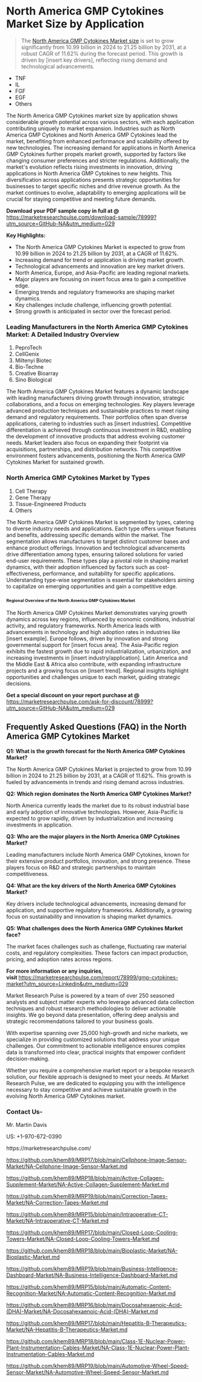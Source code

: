 <h1>North America GMP Cytokines Market&nbsp;Size by Application</h1><blockquote><p>The <a href="https://marketresearchpulse.com/download-sample/78999?utm_source=GitHub-NA&amp;utm_medium=029">North America GMP Cytokines Market size</a> is set to grow significantly from 10.99 billion in 2024 to 21.25 billion by 2031, at a robust CAGR of 11.62% during the forecast period. This growth is driven by [insert key drivers], reflecting rising demand and technological advancements.</p></blockquote><ul><li>TNF<li> IL<li> FGF<li> EGF<li> Others</li></ul><p>The North America GMP Cytokines market size by application shows considerable growth potential across various sectors, with each application contributing uniquely to market expansion. Industries such as North America GMP Cytokines and North America GMP Cytokines lead the market, benefiting from enhanced performance and scalability offered by new technologies. The increasing demand for applications in North America GMP Cytokines further propels market growth, supported by factors like changing consumer preferences and stricter regulations. Additionally, the market's evolution reflects rising investments in innovation, driving applications in North America GMP Cytokines to new heights. This diversification across applications presents strategic opportunities for businesses to target specific niches and drive revenue growth. As the market continues to evolve, adaptability to emerging applications will be crucial for staying competitive and meeting future demands.</p><p><strong>Download your PDF sample copy in full at @ </strong><a href="https://marketresearchpulse.com/download-sample/78999?utm_source=GitHub-NA&amp;utm_medium=029">https://marketresearchpulse.com/download-sample/78999?utm_source=GitHub-NA&amp;utm_medium=029</a></p><p><strong>Key Highlights: </strong></p><ul><li>The North America GMP Cytokines Market is expected to grow from 10.99 billion in 2024 to 21.25 billion by 2031, at a CAGR of 11.62%.</li><li>Increasing demand for trend or application is driving market growth.</li><li>Technological advancements and innovation are key market drivers.</li><li>North America, Europe, and Asia-Pacific are leading regional markets.</li><li>Major players are focusing on insert focus area to gain a competitive edge.</li><li>Emerging trends and regulatory frameworks are shaping market dynamics.</li><li>Key challenges include challenge, influencing growth potential.</li><li>Strong growth is anticipated in sector over the forecast period.</li></ul><h3>Leading Manufacturers in the North America GMP Cytokines Market: A Detailed Industry Overview</h3><ol><li>PeproTech</li><li>CellGenix</li><li>Miltenyi Biotec</li><li>Bio-Techne</li><li>Creative Bioarray</li><li>Sino Biological</li></ol><div class="flex max-w-full flex-col flex-grow"><div class="min-h-8 text-message flex w-full flex-col items-end gap-2 whitespace-normal break-words [.text-message+&amp;]:mt-5" dir="auto" data-message-author-role="assistant" data-message-id="fd8432e4-4910-450d-b182-61b7bfb0a01f" data-message-model-slug="gpt-4o"><div class="flex w-full flex-col gap-1 empty:hidden first:pt-[3px]"><div class="markdown prose w-full break-words dark:prose-invert light"><p>The North America GMP Cytokines Market features a dynamic landscape with leading manufacturers driving growth through innovation, strategic collaborations, and a focus on emerging technologies. Key players leverage advanced production techniques and sustainable practices to meet rising demand and regulatory requirements. Their portfolios often span diverse applications, catering to industries such as [insert industries]. Competitive differentiation is achieved through continuous investment in R&amp;D, enabling the development of innovative products that address evolving customer needs. Market leaders also focus on expanding their footprint via acquisitions, partnerships, and distribution networks. This competitive environment fosters advancements, positioning the North America GMP Cytokines Market for sustained growth.</p></div></div></div></div><h3>North America GMP Cytokines Market by Types</h3><ol><li>Cell Therapy<li> Gene Therapy<li> Tissue-Engineered Products<li> Others</li></ol><div class="flex max-w-full flex-col flex-grow"><div class="min-h-8 text-message flex w-full flex-col items-end gap-2 whitespace-normal break-words [.text-message+&amp;]:mt-5" dir="auto" data-message-author-role="assistant" data-message-id="084470be-0bb7-4664-bddf-5156b4f41249" data-message-model-slug="gpt-4o-mini"><div class="flex w-full flex-col gap-1 empty:hidden first:pt-[3px]"><div class="markdown prose w-full break-words dark:prose-invert light"><p>The North America GMP Cytokines Market is segmented by types, catering to diverse industry needs and applications. Each type offers unique features and benefits, addressing specific demands within the market. The segmentation allows manufacturers to target distinct customer bases and enhance product offerings. Innovation and technological advancements drive differentiation among types, ensuring tailored solutions for varied end-user requirements. These types play a pivotal role in shaping market dynamics, with their adoption influenced by factors such as cost-effectiveness, performance, and suitability for specific applications. Understanding type-wise segmentation is essential for stakeholders aiming to capitalize on emerging opportunities and gain a competitive edge.</p></div></div></div></div><h3><span style="font-size: 11px;">Regional Overview of the North America GMP Cytokines Market</span></h3><div class="flex max-w-full flex-col flex-grow"><div class="min-h-8 text-message flex w-full flex-col items-end gap-2 whitespace-normal break-words [.text-message+&amp;]:mt-5" dir="auto" data-message-author-role="assistant" data-message-id="e9038762-ce64-4e30-91c9-9bd413514231" data-message-model-slug="gpt-4o-mini"><div class="flex w-full flex-col gap-1 empty:hidden first:pt-[3px]"><div class="markdown prose w-full break-words dark:prose-invert light"><p>The North America GMP Cytokines Market demonstrates varying growth dynamics across key regions, influenced by economic conditions, industrial activity, and regulatory frameworks. North America leads with advancements in technology and high adoption rates in industries like [insert example]. Europe follows, driven by innovation and strong governmental support for [insert focus area]. The Asia-Pacific region exhibits the fastest growth due to rapid industrialization, urbanization, and increasing investments in [insert industry/application]. Latin America and the Middle East &amp; Africa also contribute, with expanding infrastructure projects and a growing focus on [insert trend]. Regional insights highlight opportunities and challenges unique to each market, guiding strategic decisions.</p></div></div></div></div><p><strong>Get a special discount on your report purchase at @ </strong><a href="https://marketresearchpulse.com/ask-for-discount/78999?utm_source=GitHub-NA&amp;utm_medium=029">https://marketresearchpulse.com/ask-for-discount/78999?utm_source=GitHub-NA&amp;utm_medium=029</a></p><h2>Frequently Asked Questions (FAQ) in the North America GMP Cytokines Market</h2><p><strong>Q1: What is the growth forecast for the North America GMP Cytokines Market?</strong></p><p>The North America GMP Cytokines Market is projected to grow from 10.99 billion in 2024 to 21.25 billion by 2031, at a CAGR of 11.62%. This growth is fueled by advancements in trends and rising demand across industries.</p><p><strong>Q2: Which region dominates the North America GMP Cytokines Market?</strong></p><p>North America currently leads the market due to its robust industrial base and early adoption of innovative technologies. However, Asia-Pacific is expected to grow rapidly, driven by industrialization and increasing investments in application.</p><p><strong>Q3: Who are the major players in the North America GMP Cytokines Market?</strong></p><p>Leading manufacturers include North America GMP Cytokines, known for their extensive product portfolios, innovation, and strong presence. These players focus on R&amp;D and strategic partnerships to maintain competitiveness.</p><p><strong>Q4: What are the key drivers of the North America GMP Cytokines Market?</strong></p><p>Key drivers include technological advancements, increasing demand for application, and supportive regulatory frameworks. Additionally, a growing focus on sustainability and innovation is shaping market dynamics.</p><p><strong>Q5: What challenges does the North America GMP Cytokines Market face?</strong></p><p>The market faces challenges such as challenge, fluctuating raw material costs, and regulatory complexities. These factors can impact production, pricing, and adoption rates across regions.</p><p><strong>For more information or any inquiries, visit&nbsp;</strong><a href="https://marketresearchpulse.com/report/78999/gmp-cytokines-market?utm_source=Linkedin&utm_medium=029">https://marketresearchpulse.com/report/78999/gmp-cytokines-market?utm_source=Linkedin&utm_medium=029</a></p><p>Market Research Pulse is powered by a team of over 250 seasoned analysts and subject matter experts who leverage advanced data collection techniques and robust research methodologies to deliver actionable insights. We go beyond data presentation, offering deep analysis and strategic recommendations tailored to your business goals.</p><p>With expertise spanning over 25,000 high-growth and niche markets, we specialize in providing customized solutions that address your unique challenges. Our commitment to actionable intelligence ensures complex data is transformed into clear, practical insights that empower confident decision-making.</p><p>Whether you require a comprehensive market report or a bespoke research solution, our flexible approach is designed to meet your needs. At Market Research Pulse, we are dedicated to equipping you with the intelligence necessary to stay competitive and achieve sustainable growth in the evolving North America GMP Cytokines market.</p><h3><strong>Contact Us-</strong></h3><p>Mr. Martin Davis</p><p>US: +1-970-672-0390</p><p>https://marketresearchpulse.com/</p><p><a href="https://github.com/khem89/MRP17/blob/main/Cellphone-Image-Sensor-Market/NA-Cellphone-Image-Sensor-Market.md">https://github.com/khem89/MRP17/blob/main/Cellphone-Image-Sensor-Market/NA-Cellphone-Image-Sensor-Market.md</a></p><p><a href="https://github.com/khem89/MRP18/blob/main/Active-Collagen-Supplement-Market/NA-Active-Collagen-Supplement-Market.md">https://github.com/khem89/MRP18/blob/main/Active-Collagen-Supplement-Market/NA-Active-Collagen-Supplement-Market.md</a></p><p><a href="https://github.com/khem89/MRP19/blob/main/Correction-Tapes-Market/NA-Correction-Tapes-Market.md">https://github.com/khem89/MRP19/blob/main/Correction-Tapes-Market/NA-Correction-Tapes-Market.md</a></p><p><a href="https://github.com/khem89/MRP15/blob/main/Intraoperative-CT-Market/NA-Intraoperative-CT-Market.md">https://github.com/khem89/MRP15/blob/main/Intraoperative-CT-Market/NA-Intraoperative-CT-Market.md</a></p><p><a href="https://github.com/khem89/MRP17/blob/main/Closed-Loop-Cooling-Towers-Market/NA-Closed-Loop-Cooling-Towers-Market.md">https://github.com/khem89/MRP17/blob/main/Closed-Loop-Cooling-Towers-Market/NA-Closed-Loop-Cooling-Towers-Market.md</a></p><p><a href="https://github.com/khem89/MRP18/blob/main/Bioplastic-Market/NA-Bioplastic-Market.md">https://github.com/khem89/MRP18/blob/main/Bioplastic-Market/NA-Bioplastic-Market.md</a></p><p><a href="https://github.com/khem89/MRP19/blob/main/Business-Intelligence-Dashboard-Market/NA-Business-Intelligence-Dashboard-Market.md">https://github.com/khem89/MRP19/blob/main/Business-Intelligence-Dashboard-Market/NA-Business-Intelligence-Dashboard-Market.md</a></p><p><a href="https://github.com/khem89/MRP15/blob/main/Automatic-Content-Recognition-Market/NA-Automatic-Content-Recognition-Market.md">https://github.com/khem89/MRP15/blob/main/Automatic-Content-Recognition-Market/NA-Automatic-Content-Recognition-Market.md</a></p><p><a href="https://github.com/khem89/MRP16/blob/main/Docosahexaenoic-Acid-(DHA)-Market/NA-Docosahexaenoic-Acid-(DHA)-Market.md">https://github.com/khem89/MRP16/blob/main/Docosahexaenoic-Acid-(DHA)-Market/NA-Docosahexaenoic-Acid-(DHA)-Market.md</a></p><p><a href="https://github.com/khem89/MRP17/blob/main/Hepatitis-B-Therapeutics-Market/NA-Hepatitis-B-Therapeutics-Market.md">https://github.com/khem89/MRP17/blob/main/Hepatitis-B-Therapeutics-Market/NA-Hepatitis-B-Therapeutics-Market.md</a></p><p><a href="https://github.com/khem89/MRP18/blob/main/Class-1E-Nuclear-Power-Plant-Instrumentation-Cables-Market/NA-Class-1E-Nuclear-Power-Plant-Instrumentation-Cables-Market.md">https://github.com/khem89/MRP18/blob/main/Class-1E-Nuclear-Power-Plant-Instrumentation-Cables-Market/NA-Class-1E-Nuclear-Power-Plant-Instrumentation-Cables-Market.md</a></p><p><a href="https://github.com/khem89/MRP19/blob/main/Automotive-Wheel-Speed-Sensor-Market/NA-Automotive-Wheel-Speed-Sensor-Market.md">https://github.com/khem89/MRP19/blob/main/Automotive-Wheel-Speed-Sensor-Market/NA-Automotive-Wheel-Speed-Sensor-Market.md</a></p>
